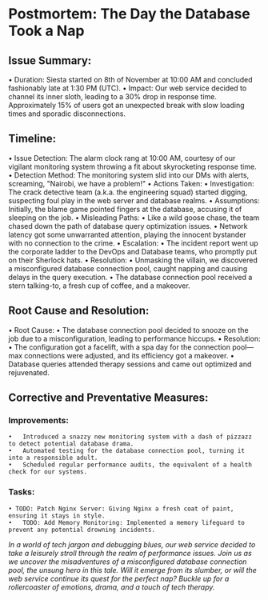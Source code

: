# Postmortem: The Day the Database Took a Nap
## Issue Summary:
•	Duration: Siesta started on 8th of November at 10:00 AM and concluded fashionably late at 1:30 PM (UTC).
•	Impact: Our web service decided to channel its inner sloth, leading to a 30% drop in response time. Approximately 15% of users got an unexpected break with slow loading times and sporadic disconnections.
## Timeline:
•	Issue Detection: The alarm clock rang at 10:00 AM, courtesy of our vigilant monitoring system throwing a fit about skyrocketing response time.
•	Detection Method: The monitoring system slid into our DMs with alerts, screaming, "Nairobi, we have a problem!"
•	Actions Taken:
•	Investigation: The crack detective team (a.k.a. the engineering squad) started digging, suspecting foul play in the web server and database realms.
•	Assumptions: Initially, the blame game pointed fingers at the database, accusing it of sleeping on the job.
•	Misleading Paths:
•	Like a wild goose chase, the team chased down the path of database query optimization issues.
•	Network latency got some unwarranted attention, playing the innocent bystander with no connection to the crime.
•	Escalation:
•	The incident report went up the corporate ladder to the DevOps and Database teams, who promptly put on their Sherlock hats.
•	Resolution:
•	Unmasking the villain, we discovered a misconfigured database connection pool, caught napping and causing delays in the query execution.
•	The database connection pool received a stern talking-to, a fresh cup of coffee, and a makeover.
## Root Cause and Resolution:
•	Root Cause:
•	The database connection pool decided to snooze on the job due to a misconfiguration, leading to performance hiccups.
•	Resolution:
•	The configuration got a facelift, with a spa day for the connection pool—max connections were adjusted, and its efficiency got a makeover.
•	Database queries attended therapy sessions and came out optimized and rejuvenated.
## Corrective and Preventative Measures:
### Improvements:
    •	Introduced a snazzy new monitoring system with a dash of pizzazz to detect potential database drama.
    •	Automated testing for the database connection pool, turning it into a responsible adult.
    •	Scheduled regular performance audits, the equivalent of a health check for our systems.
### Tasks:
    • TODO: Patch Nginx Server: Giving Nginx a fresh coat of paint, ensuring it stays in style.
    •	TODO: Add Memory Monitoring: Implemented a memory lifeguard to prevent any potential drowning incidents.

*In a world of tech jargon and debugging blues, our web service decided to take a leisurely stroll through the realm of performance issues. Join us as we uncover the misadventures of a misconfigured database connection pool, the unsung hero in this tale. Will it emerge from its slumber, or will the web service continue its quest for the perfect nap? Buckle up for a rollercoaster of emotions, drama, and a touch of tech therapy.*
